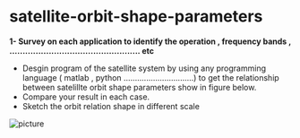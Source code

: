 # satellite-orbit-shape-parameters
**1- Survey on each application to identify the operation , frequency bands ,
.................................................. etc**
* Desgin program of the satellite system by using any programming language (
matlab , python ...............................) to get the relationship between satelillte
orbit shape parameters show in figure below.
* Compare your result in each case.
* Sketch the orbit relation shape in different scale

![picture](https://www.spaceacademy.net.au/watch/track/satellip.gif)
